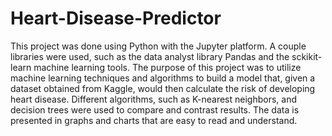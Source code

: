 # Heart-Disease-Predictor

This project was done using Python with the Jupyter platform.  A couple libraries were used, such as the data analyst library Pandas and the sckikit-learn machine learning tools.  The purpose of this project was to utilize machine learning techniques and algorithms to build a model that, given a dataset obtained from Kaggle, would then calculate the risk of developing heart disease.  Different algorithms, such as K-nearest neighbors, and decision trees were used to compare and contrast results.  The data is presented in graphs and charts that are easy to read and understand.
